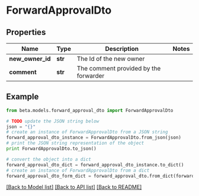 # ForwardApprovalDto


## Properties
Name | Type | Description | Notes
------------ | ------------- | ------------- | -------------
**new_owner_id** | **str** | The Id of the new owner | 
**comment** | **str** | The comment provided by the forwarder | 

## Example

```python
from beta.models.forward_approval_dto import ForwardApprovalDto

# TODO update the JSON string below
json = "{}"
# create an instance of ForwardApprovalDto from a JSON string
forward_approval_dto_instance = ForwardApprovalDto.from_json(json)
# print the JSON string representation of the object
print ForwardApprovalDto.to_json()

# convert the object into a dict
forward_approval_dto_dict = forward_approval_dto_instance.to_dict()
# create an instance of ForwardApprovalDto from a dict
forward_approval_dto_form_dict = forward_approval_dto.from_dict(forward_approval_dto_dict)
```
[[Back to Model list]](../README.md#documentation-for-models) [[Back to API list]](../README.md#documentation-for-api-endpoints) [[Back to README]](../README.md)


